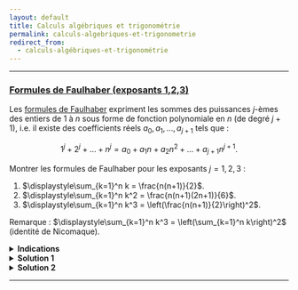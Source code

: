 ```yaml
---
layout: default
title: Calculs algébriques et trigonométrie
permalink: calculs-algebriques-et-trigonometrie
redirect_from:
  - calculs-algébriques-et-trigonométrie
---
```


---

<h3 id="formules-de-faulhaber-123">
  <a href="#formules-de-faulhaber-123" class="header">
  Formules de Faulhaber (exposants 1,2,3)</a>
</h3>

Les <a href="https://fr.wikipedia.org/wiki/Formule_de_Faulhaber" target="_blank">formules de Faulhaber</a> expriment les sommes des puissances $j$-èmes des entiers de $1$ à $n$ sous forme de fonction polynomiale en $n$ (de degré $j+1$), i.e. il existe des coefficients réels $a_0,a_1,\ldots,a_{j+1}$ tels que :

$$1^j + 2^j + \ldots + n^j = a_0 + a_1n + a_2n^2 + \ldots + a_{j+1}n^{j+1}.$$

Montrer les formules de Faulhaber pour les exposants $j=1,2,3$ :

1. $\displaystyle\sum_{k=1}^n k = \frac{n(n+1)}{2}$.
2. $\displaystyle\sum_{k=1}^n k^2 = \frac{n(n+1)(2n+1)}{6}$.
3. $\displaystyle\sum_{k=1}^n k^3 = \left(\frac{n(n+1)}{2}\right)^2$.

Remarque : $\displaystyle\sum_{k=1}^n k^3 = \left(\sum_{k=1}^n k\right)^2$ (identité de Nicomaque).

<details>
  <summary><b>Indications</b></summary>
    <details>
      <summary><u>Indication solution 1</u></summary>
        Faire une récurrence.
    </details>
    <details>
      <summary><u>Indication solution 2</u></summary>
        Visualiser géométriquement.
    </details>
</details>

<details>
  <summary><b>Solution 1</b></summary>
    Montrons les formules de Faulhaber par récurrence sur $n\in\mathbb{N}^*$.<br>
    <li>
      <u>Initialisation :</u><br>
      Pour $n=1$, on a
      <ol>
        <li>$\displaystyle\sum_{k=1}^1 k = 1 = \frac{1(1+1)}{2}$.</li>
        <li>$\displaystyle\sum_{k=1}^1 k^2 = 1 = \frac{1(1+1)(2\cdot 1+1)}{6}$.</li>
        <li>$\displaystyle\sum_{k=1}^1 k^3 = 1 = \left(\frac{1(1+1)}{2}\right)^2$.</li>
      </ol>
      Donc les formules de Faulhaber sont vraies pour $n=1$.
    </li>
    <li>
      <u>Hérédité :</u><br>
      Supposons que les formules de Faulhaber soient vraies pour un certain $n\in\mathbb{N}^*$.<br>
      Montrons-les pour $n+1$.
      <ol>
        <li>
          Pour l'exposant $j=1$, on a
          $$\begin{align*}
            \sum_{k=1}^{n+1} k &= \left(\sum_{k=1}^n k\right) + (n+1)\\
            &= \frac{n(n+1)}{2} + (n+1) \qquad \text{(par hypothèse de récurrence)}\\
            &= \frac{n(n+1) + 2(n+1)}{2}\\
            &= \frac{(n+1)(n+2)}{2}.
          \end{align*}$$
          D'où l'hérédité et la récurrence.
        </li>
        <li>
          Pour l'exposant $j=2$, on a
          $$\begin{align*}
            \sum_{k=1}^{n+1} k^2 &= \left(\sum_{k=1}^n k^2\right) + (n+1)^2\\
            &= \frac{n(n+1)(2n+1)}{6} + (n+1)^2 \qquad \text{(par hypothèse de récurrence)}\\
            &= \frac{n(n+1)(2n+1) + 6(n+1)^2}{6}\\
            &= \frac{(n+1)(n(2n+1)+6(n+1))}{6}\\
            &= \frac{(n+1)(2n^2+7n+6)}{6}\\
            &= \frac{(n+1)(n+2)(2n+3)}{6}.
          \end{align*}$$
          D'où l'hérédité et la récurrence.
        </li>
        <li>
          Pour l'exposant $j=3$, on a
          $$\begin{align*}
            \sum_{k=1}^{n+1} k^3 &= \left(\sum_{k=1}^n k^3\right) + (n+1)^3\\
            &= \left(\frac{n(n+1)}{2}\right)^2 + (n+1)^3 \qquad \text{(par hypothèse de récurrence)}\\
            &= \frac{n^2(n+1)^2}{4} + (n+1)^3\\
            &= \frac{n^2(n+1)^2 + 4(n+1)^3}{4}\\
            &= \frac{(n+1)^2(n^2+4(n+1))}{4}\\
            &= \frac{(n+1)^2(n^2+4n+4)}{4}\\
            &= \frac{(n+1)^2(n+2)^2}{4}.
          \end{align*}$$
          D'où l'hérédité et la récurrence.
        </li>
      </ol>
    </li>
    Ce qui conclut la preuve par récurrence.
</details>

<details>
  <summary><b>Solution 2</b></summary>
    Preuve (presque) sans mots, par visualisation géométrique.<br>
    <ol>
      <li>
        $\displaystyle S_1 = \sum_{k=1}^n k = \frac{n(n+1)}{2}$<br>
        Ici, avec $n=6$ : $S_1 = 1+2+3+4+5+6$
        <p align="center" style="font-size: 3em; line-height: 0.6em">
        ■□□□□□□ <br>
        ■■□□□□□ <br>
        ■■■□□□□ <br>
        ■■■■□□□ <br>
        ■■■■■□□ <br>
        ■■■■■■□ <br>
        </p>
        $S_1+S_1$ forme un rectangle de longueur $n+1=7$ et de largeur $n=6$.<br>
        Donc $2S_1 = n(n+1)$ d'où $\displaystyle S_1 = \frac{n(n+1)}{2}$.<br><br>
        Voici de plus la preuve de Gauss (quand il était enfant selon la légende) :
        <p align="center">
        <img src="https://upload.wikimedia.org/wikipedia/commons/2/28/Animated_proof_for_the_formula_giving_the_sum_of_the_first_integers_1%2B2%2B...%2Bn.gif" alt="Somme des entiers" width="400"/>
        </p>
        $$\begin{array}{lr*{10}{c}}
        S_1 &=& 1 & + & 2 & + & \cdots & + & n-1 & + & n\\
        S_1 &=& n & + & n-1 & + & \cdots & + & 2 & + & 1\\
        S_1+S_1 &=& n+1 & + & n+1 & + & \cdots & + & n+1 & + & n+1
        \end{array}$$
        Donc $2S_1 = n(n+1)$ d'où $\displaystyle S_1 = \frac{n(n+1)}{2}$.<br><br>
      </li>
      <li>
        $\displaystyle S_2 = \sum_{k=1}^n k^2 = \frac{n(n+1)(2n+1)}{6}$<br>
        <p align="center">
        <img src="https://upload.wikimedia.org/wikipedia/commons/9/9d/Somme-des-carrés_%28cl%29.jpg" alt="Somme des carrés" width="400"/>
        </p>
        $3S_2$ forme un parallépipède de dimensions $n$, $n+1$ et $\displaystyle n+\frac12$.<br>
        Donc $\displaystyle 3S_2 = n(n+1)\left(n+\frac12\right)$ d'où $\displaystyle S_2 = \frac{n(n+1)(2n+1)}{6}$.<br><br>
      </li>
      <li>
        $\displaystyle S_3 = \sum_{k=1}^n k^3 = \left(\sum_{k=1}^n k\right)^2 = S_1^2$
        <p align="center">
        <img src="https://upload.wikimedia.org/wikipedia/commons/thumb/2/26/Nicomachus_theorem_3D.svg/1280px-Nicomachus_theorem_3D.svg.png" alt="Somes des cubes" width="400"/>
        </p>
      </li>
    </ol>
</details>

---
